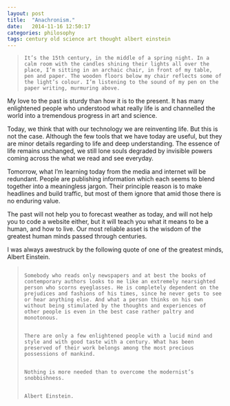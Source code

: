 ```yaml
---
layout: post
title:  "Anachronism."
date:   2014-11-16 12:50:17
categories: philosophy
tags: century old science art thought albert einstein
---
```


<blockquote class="phil">
<code class="quote">It’s the 15th century, in the middle of a spring night. In a calm room with the candles shining their lights all over the place, I’m sitting in an archaic chair, in front of my table, pen and paper. The wooden floors below my chair reflects some of the light’s colour. I’m listening to the sound of my pen on the paper writing, murmuring above.</code>
</blockquote>

My love to the past is sturdy than how it is to the present. It has many enlightened people who understood what really life is and channelled the world into a tremendous progress in art and science.

Today, we think that with our technology we are reinventing life. But this is not the case. Although the few tools that we have today are useful, but they are minor details regarding to life and deep understanding. The essence of life remains unchanged, we still lone souls degraded by invisible powers coming across the what we read and see everyday.

Tomorrow, what I’m learning today from the media and internet will be redundant. People are publishing information which each seems to blend together into a meaningless jargon. Their principle reason is to make headlines and build traffic, but most of them ignore that amid those there is no enduring value.

The past will not help you to forecast weather as today, and will not help you to code a website either, but it will teach you what it means to be a human, and how to live. Our most reliable asset is the wisdom of the greatest human minds passed through centuries.

I was always awestruck by the following quote of one of the greatest minds, Albert Einstein.

<blockquote class="phil">
<code class="quote">
Somebody who reads only newspapers and at best the books of contemporary authors looks to me like an extremely nearsighted person who scorns eyeglasses. He is completely dependent on the prejudices and fashions of his times, since he never gets to see or hear anything else. And what a person thinks on his own without being stimulated by the thoughts and experiences of other people is even in the best case rather paltry and monotonous. <br> <br>
There are only a few enlightened people with a lucid mind and style and with good taste with a century. What has been preserved of their work belongs among the most precious possessions of mankind. <br> <br>
Nothing is more needed than to overcome the modernist’s snobbishness. <br> <br>
Albert Einstein.</code>
</blockquote>

